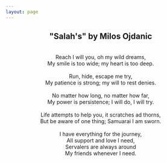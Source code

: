 ```yaml
---
layout: page
---
```


<h2 align="center">"Salah's" by Milos Ojdanic</h2>

<div align="center">
<br>
 Reach I will you, oh my wild dreams,<br>
 My smile is too wide; my heart is too deep. <br>
 <br>
 Run, hide, escape me try,<br>
 My patience is strong; my will to rest denies.<br>
 <br>
 No matter how long, no matter how far,<br>
 My power is persistence; I will do, I will try.<br>
 <br>
 Life attempts to help you, it scratches ad thorns,<br>
 But be aware of one thing; Samuarai I am sworn.<br>
 <br>
 I have everything for the journey,<br>
 All support and love I need,<br>
 Servalers are always around<br>
 My friends whenever I need.<br>
 <br> 
</div>